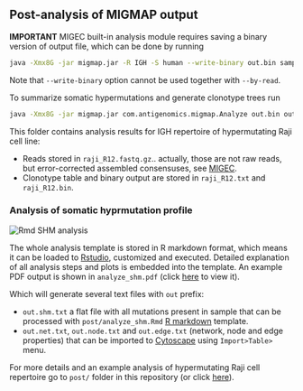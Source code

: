 ## Post-analysis of MIGMAP output

**IMPORTANT** MIGEC built-in analysis module requires saving a binary version of output file, which can be done by running

```bash
java -Xmx8G -jar migmap.jar -R IGH -S human --write-binary out.bin sample.fastq.gz out.txt
```

Note that ``--write-binary`` option cannot be used together with ``--by-read``.

To summarize somatic hypermutations and generate clonotype trees run

```bash
java -Xmx8G -jar migmap.jar com.antigenomics.migmap.Analyze out.bin out
```

This folder contains analysis results for IGH repertoire of hypermutating Raji cell line:

- Reads stored in ``raji_R12.fastq.gz``.. actually, those are not raw reads, but error-corrected assembled consensuses, see [MIGEC](https://github.com/mikessh/migec).
- Clonotype table and binary output are stored in ``raji_R12.txt`` and ``raji_R12.bin``.

### Analysis of somatic hyprmutation profile

![Rmd SHM analysis](https://github.com/mikessh/migmap/blob/develop/post/analyze_shm.png)

The whole analysis template is stored in R markdown format, which means it can be loaded to [Rstudio](http://rmarkdown.rstudio.com/), customized and executed. Detailed explanation of all analysis steps and plots is embedded into the template. An example PDF output is shown in ``analyze_shm.pdf`` (click [here](https://github.com/mikessh/migmap/blob/develop/post/analyze_shm.pdf) to view it).

Which will generate several text files with ``out`` prefix:

- ``out.shm.txt`` a flat file with all mutations present in sample that can be processed with ``post/analyze_shm.Rmd`` [R markdown](http://rmarkdown.rstudio.com/) template.
- ``out.net.txt``, ``out.node.txt`` and ``out.edge.txt`` (network, node and edge properties) that can be imported to [Cytoscape](http://www.cytoscape.org/) using ``Import>Table>`` menu.

For more details and an example analysis of hypermutating Raji cell repertoire go to ``post/`` folder in this repository (or click [here](https://github.com/mikessh/migmap/tree/develop/post)).